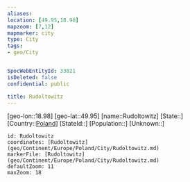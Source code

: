 ```yaml
---
aliases: 
location: [49.95,18.98]
mapzoom: [7,12] 
mapmarker: city 
type: City
tags:
- geo/City


SpocWebEntityId: 33821
isDeleted: false
confidential: public

title: Rudoltowitz
---
```

[geo-lon::18.98]
[geo-lat::49.95]
[name::Rudoltowitz]
[State::]
[Country::[Poland](geo/Continent/Europe/Poland.md)]
[StateId::]
[Population::]
[Unknown::]


```leaflet
id: Rudoltowitz
coordinates: [Rudoltowitz](geo/Continent/Europe/Poland/City/Rudoltowitz.md)
markerFile: [Rudoltowitz](geo/Continent/Europe/Poland/City/Rudoltowitz.md)
defaultZoom: 11 
maxZoom: 18
```


